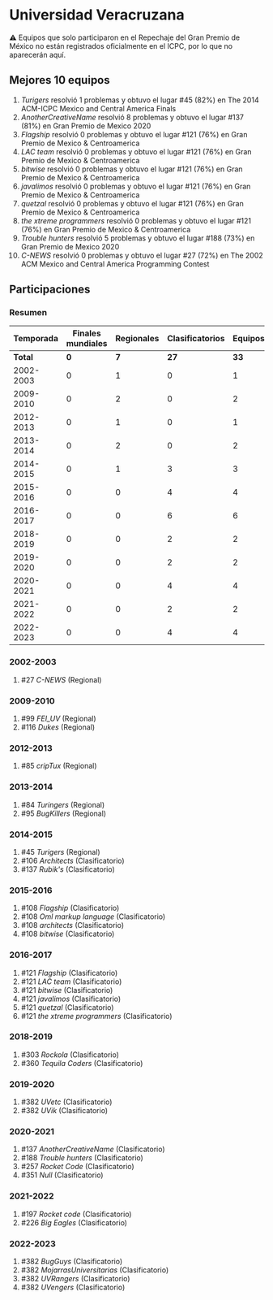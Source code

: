 ---
---

# Universidad Veracruzana

:warning: Equipos que solo participaron en el Repechaje del Gran Premio de México no están registrados oficialmente en el ICPC, por lo que no aparecerán aquí.

## Mejores 10 equipos

1. _Turigers_ resolvió 1 problemas y obtuvo el lugar #45 (82%) en The 2014 ACM-ICPC Mexico and Central America Finals
1. _AnotherCreativeName_ resolvió 8 problemas y obtuvo el lugar #137 (81%) en Gran Premio de Mexico 2020
1. _Flagship_ resolvió 0 problemas y obtuvo el lugar #121 (76%) en Gran Premio de Mexico & Centroamerica
1. _LAC team_ resolvió 0 problemas y obtuvo el lugar #121 (76%) en Gran Premio de Mexico & Centroamerica
1. _bitwise_ resolvió 0 problemas y obtuvo el lugar #121 (76%) en Gran Premio de Mexico & Centroamerica
1. _javalimos_ resolvió 0 problemas y obtuvo el lugar #121 (76%) en Gran Premio de Mexico & Centroamerica
1. _quetzal_ resolvió 0 problemas y obtuvo el lugar #121 (76%) en Gran Premio de Mexico & Centroamerica
1. _the xtreme programmers_ resolvió 0 problemas y obtuvo el lugar #121 (76%) en Gran Premio de Mexico & Centroamerica
1. _Trouble hunters_ resolvió 5 problemas y obtuvo el lugar #188 (73%) en Gran Premio de Mexico 2020
1. _C-NEWS_ resolvió 0 problemas y obtuvo el lugar #27 (72%) en The 2002 ACM Mexico and Central America Programming Contest

## Participaciones

### Resumen

| Temporada | Finales mundiales | Regionales | Clasificatorios | Equipos |
| --- | --- | --- | --- | --- |
| **Total** | **0** | **7** | **27** | **33** |
| 2002-2003 | 0 | 1 | 0 | 1 |
| 2009-2010 | 0 | 2 | 0 | 2 |
| 2012-2013 | 0 | 1 | 0 | 1 |
| 2013-2014 | 0 | 2 | 0 | 2 |
| 2014-2015 | 0 | 1 | 3 | 3 |
| 2015-2016 | 0 | 0 | 4 | 4 |
| 2016-2017 | 0 | 0 | 6 | 6 |
| 2018-2019 | 0 | 0 | 2 | 2 |
| 2019-2020 | 0 | 0 | 2 | 2 |
| 2020-2021 | 0 | 0 | 4 | 4 |
| 2021-2022 | 0 | 0 | 2 | 2 |
| 2022-2023 | 0 | 0 | 4 | 4 |

### 2002-2003

1. #27 _C-NEWS_ (Regional)

### 2009-2010

1. #99 _FEI_UV_ (Regional)
1. #116 _Dukes_ (Regional)

### 2012-2013

1. #85 _cripTux_ (Regional)

### 2013-2014

1. #84 _Turingers_ (Regional)
1. #95 _BugKillers_ (Regional)

### 2014-2015

1. #45 _Turigers_ (Regional)
1. #106 _Architects_ (Clasificatorio)
1. #137 _Rubik's_ (Clasificatorio)

### 2015-2016

1. #108 _Flagship_ (Clasificatorio)
1. #108 _Oml markup language_ (Clasificatorio)
1. #108 _architects_ (Clasificatorio)
1. #108 _bitwise_ (Clasificatorio)

### 2016-2017

1. #121 _Flagship_ (Clasificatorio)
1. #121 _LAC team_ (Clasificatorio)
1. #121 _bitwise_ (Clasificatorio)
1. #121 _javalimos_ (Clasificatorio)
1. #121 _quetzal_ (Clasificatorio)
1. #121 _the xtreme programmers_ (Clasificatorio)

### 2018-2019

1. #303 _Rockola_ (Clasificatorio)
1. #360 _Tequila Coders_ (Clasificatorio)

### 2019-2020

1. #382 _UVetc_ (Clasificatorio)
1. #382 _UVik_ (Clasificatorio)

### 2020-2021

1. #137 _AnotherCreativeName_ (Clasificatorio)
1. #188 _Trouble hunters_ (Clasificatorio)
1. #257 _Rocket Code_ (Clasificatorio)
1. #351 _Null_ (Clasificatorio)

### 2021-2022

1. #197 _Rocket code_ (Clasificatorio)
1. #226 _Big Eagles_ (Clasificatorio)

### 2022-2023

1. #382 _BugGuys_ (Clasificatorio)
1. #382 _MojarrasUniversitarias_ (Clasificatorio)
1. #382 _UVRangers_ (Clasificatorio)
1. #382 _UVengers_ (Clasificatorio)



